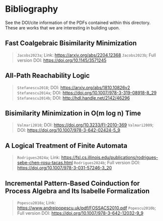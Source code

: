 # Bibliography
See the DOI/cite information of the PDFs contained within this directory. These are works that we are interesting in building upon.

## Fast Coalgebraic Bisimilarity Minimization
> `Jacobs2023a`; Link: https://arxiv.org/abs/2204.12368
> `Jacobs2023b`; Full version DOI: https://doi.org/10.1145/3571245

## All-Path Reachability Logic
> `Stefanescu2018`; DOI: https://arxiv.org/abs/1810.10826v2
> `Stefanescu2014a`; DOI: https://doi.org/10.1007/978-3-319-08918-8_29
> `Stefanescu2014b`; DOI: http://hdl.handle.net/2142/46296

## Bisimilarity Minimization in O(m log n) Time
> `Valmari2010`; DOI: https://doi.org/10.3233/FI-2010-369
> `Valmari2009`; DOI: https://doi.org/10.1007/978-3-642-02424-5_9

## A Logical Treatment of Finite Automata
> `Rodrigues2024a`; Link: https://fsl.cs.illinois.edu/publications/rodrigues-sebe-chen-rosu-tacas.html
> `Rodrigues2024b`; Full version DOI: https://doi.org/10.1007/978-3-031-57246-3_20

## Incremental Pattern-Based Coinduction for Process Algebra and Its Isabelle Formalization
> `Popescu2010a`; Link: https://www.andreipopescu.uk/pdf/FOSSACS2010.pdf
> `Popescu2010b`; Full version DOI: https://doi.org/10.1007/978-3-642-12032-9_9